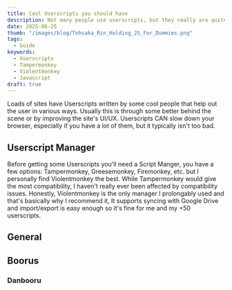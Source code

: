 ```yaml
---
title: Cool Userscripts you should have
description: Not many people use userscripts, but they really are quite useful
date: 2025-06-25
thumb: "/images/blog/Tohsaka_Rin_Holding_JS_For_Dummies.png"
tags:
  - Guide
keywords:
  - Userscripts
  - Tampermonkey
  - Violentmonkey
  - Javascript
draft: true
---
```

Loads of sites have Userscripts written by some cool people that help out the user in various ways. Usually this is through some better behind the scene or by improving the site's UI/UX.
Userscripts CAN slow down your browser, especially if you have a lot of them, but it typically isn't too bad.

## Userscript Manager

Before getting some Userscripts you'll need a Script Manger, you have a few options: Tampermonkey, Greesemonkey, Firemonkey, etc. but I personally find Violentmonkey the best.
While Tampermonkey would give the most compatibility, I haven't really ever been affected by compatibility issues.
Honestly, Violentmonkey is the only manager I prolongably used and that's basically why I recommend it, It supports syncing with Google Drive and import/export is easy enough so it's fine for me and my +50 userscripts.

## General

## Boorus
### Danbooru
